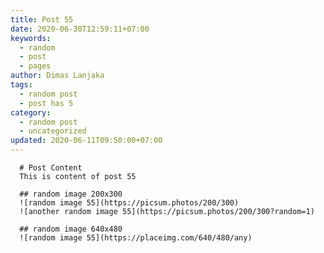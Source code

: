 ```yaml
---
title: Post 55
date: 2020-06-30T12:59:11+07:00
keywords:
  - random
  - post
  - pages
author: Dimas Lanjaka
tags:
  - random post
  - post has 5
category:
  - random post
  - uncategorized
updated: 2020-06-11T09:50:00+07:00
---
```


      # Post Content
      This is content of post 55

      ## random image 200x300
      ![random image 55](https://picsum.photos/200/300)
      ![another random image 55](https://picsum.photos/200/300?random=1)

      ## random image 640x480
      ![random image 55](https://placeimg.com/640/480/any)
      